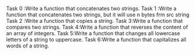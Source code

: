 Task 0 :Write a function that concatenates two strings.
Task 1 :Write a function that concatenates two strings, but it will use n bytes frm src string
Task 2 :Write a function that copies a string.
Task 3:Write a function that compares two strings.
Task 4:Write a function that reverses the content of an array of integers.
Task 5:Write a function that changes all lowercase letters of a string to uppercase.
Task 6:Write a function that capitalizes all words of a string.
